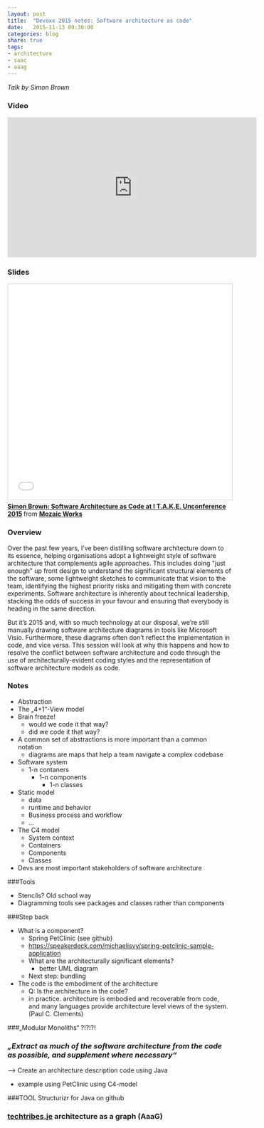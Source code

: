 ```yaml
---
layout: post
title:  "Devoxx 2015 notes: Software architecture as code"
date:   2015-11-13 09:30:00
categories: blog
share: true
tags:
- architecture
- saac
- aaag
---
```


*Talk by Simon Brown*

### Video
<iframe width="560" height="315" src="https://www.youtube.com/embed/oDpdaXt0HQI" frameborder="0" allowfullscreen></iframe>

### Slides
<iframe src="//www.slideshare.net/slideshow/embed_code/key/9nB8qW8x1emdjZ" width="595" height="485" frameborder="0" marginwidth="0" marginheight="0" scrolling="no" style="border:1px solid #CCC; border-width:1px; margin-bottom:5px; max-width: 100%;" allowfullscreen> </iframe> <div style="margin-bottom:5px"> <strong> <a href="//www.slideshare.net/MozaicWorks/simon-brown-software-architecture-as-code-at-i-take-unconference-2015" title="Simon Brown: Software Architecture as Code at I T.A.K.E. Unconference 2015" target="_blank">Simon Brown: Software Architecture as Code at I T.A.K.E. Unconference 2015</a> </strong> from <strong><a href="//www.slideshare.net/MozaicWorks" target="_blank">Mozaic Works</a></strong> </div>

### Overview
Over the past few years, I’ve been distilling software architecture down to its essence, helping organisations adopt a lightweight style of software architecture that complements agile approaches. This includes doing "just enough" up front design to understand the significant structural elements of the software, some lightweight sketches to communicate that vision to the team, identifying the highest priority risks and mitigating them with concrete experiments. Software architecture is inherently about technical leadership, stacking the odds of success in your favour and ensuring that everybody is heading in the same direction.

But it’s 2015 and, with so much technology at our disposal, we’re still manually drawing software architecture diagrams in tools like Microsoft Visio. Furthermore, these diagrams often don’t reflect the implementation in code, and vice versa. This session will look at why this happens and how to resolve the conflict between software architecture and code through the use of architecturally-evident coding styles and the representation of software architecture models as code.

### Notes
- Abstraction
- The „4+1“-View model
- Brain freeze!
    - would we code it that way?
    - did we code it that way?
- A common set of abstractions is more important than a common notation
    - diagrams are maps that help a team navigate a complex codebase
- Software system
    - 1-n contaners
        - 1-n components
            - 1-n classes
- Static model
    - data
    - runtime and behavior
    - Business process and workflow
    - …
- The C4 model
    - System context
    - Containers
    - Components
    - Classes
- Devs are most important stakeholders of software architecture

###Tools
- Stencils? Old school way
- Diagramming tools see packages and classes rather than components

###Step back
- What is a component?
    - Spring PetClinic (see github)
    - https://speakerdeck.com/michaelisvy/spring-petclinic-sample-application
    - What are the architecturally significant elements?
        - better UML diagram
    - Next step: bundling
- The code is the embodiment of the architecture
    - Q: Is the architecture in the code?
    - in practice. architecture is embodied and recoverable from code, and many languages provide architecture level views of the system. (Paul C. Clements)

###„Modular Monoliths“ ?!?!?!

### *„Extract as much of the software architecture from the code as possible, and supplement where necessary“*

—> Create an architecture description code using Java
- example using PetClinic using C4-model

###TOOL
Structurizr for Java on github

### [techtribes.je](http://techtribes.je) architecture as a graph (AaaG)


